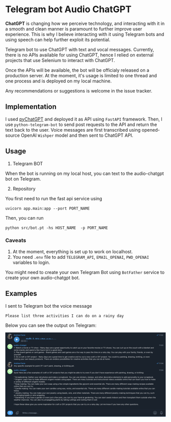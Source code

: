 # Telegram bot Audio ChatGPT

**ChatGPT** is changing how we perceive technology, and interacting with it in a smooth and clean manner is paramount to further improve user experience. This is why I believe interacting with it using Telegram bots and using speech can help further exploit its potential.

Telegram bot to use ChatGPT with text and vocal messages.
Currently, there is no APIs available for using ChatGPT, hence I relied on external projects that use Selenium to interact with ChatGPT.

Once the APIs will be available, the bot will be officialy released on a production server.
At the moment, it's usage is limited to one thread and one process and is deployed on my local machine.

Any recommendations or suggestions is welcome in the issue tracker.

## Implementation

I used [pyChatGPT](https://github.com/terry3041/pyChatGPT) and deployed it as API using `FastAPI` framework.
Then, I use `python-telegram-bot` to send post requests to the API and return the text back to the user.
Voice messages are first transcribed using opened-source OpenAI `Wishper` model and then sent to ChatGPT API.


## Usage

1. Telegram BOT

When the bot is running on my local host, you can text to the audio-chatgpt bot on Telegram.

2. Repository

You first need to run the fast api service using 

    uvicorn app.main:app --port PORT_NAME

Then, you can run  

    python src/bot.pt -hs HOST_NAME  -p PORT_NAME

### Caveats 
1. At the moment, everything is set up to work on localhost.
2. You need `.env` file to add `TELEGRAM_API`, `EMAIL_OPENAI`, `PWD_OPENAI` variables to login.



You might need to create your own Telegram Bot using `BotFather` service to create your own audio-chatgpt bot.


## Examples
I sent to Telegram bot the voice message 

    Please list three activities I can do on a rainy day

Below you can see the output on Telegram:

![](static/example.png)




